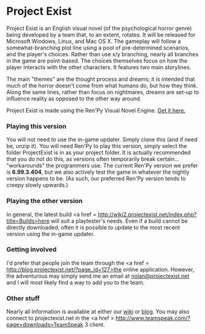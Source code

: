 Project Exist
=============

Project Exist is an English visual novel (of the psychological horror genre) being developed by a team that, to an extent, rotates. It will be released for Microsoft Windows, Linux, and Mac OS X. The gameplay will follow a somewhat-branching plot line using a pool of pre-determined scenarios, and the player's choices. Rather than use x/y branching, nearly all branches in the game are point-based. The choices themselves focus on how the player interacts with the other characters. It features two main storylines.

The main "themes" are the thought process and dreams; it is intended that much of the horror doesn't come from what humans do, but how they think. Along the same lines, rather than focus on nightmares, dreams are set-up to influence reality as opposed to the other way around.

Project Exist is made using the Ren'Py Visual Novel Engine. <a href = http://renpy.org/>Get it here.</a>

### Playing this version
You will not need to use the in-game updater. Simply clone this (and if need be, unzip it). You will need Ren'Py to play this version, simply select the folder ProjectExist is in as your project folder. It is actually recommended that you do not do this, as versions often temporarily break certain... "workarounds" the programmers use. The current Ren'Py version we prefer is <b>6.99.3.404</b>, but we also actively test the game in whatever the nightly version happens to be. (As such, our preferred Ren'Py version tends to creepy slowly upwards.)

### Playing the other version
In general, the latest build <a href = http://wiki2.projectexist.net/index.php?title=Builds>here</a> will suit a playtester's needs. Even if a build cannot be directly downloaded, often it is possible to update to the most recent version using the in-game updater.

### Getting involved
I'd prefer that people join the team through the <a href = http://blog.projectexist.net/?page_id=127>the online application</a>. However, the adventurous may simply send me an email at nolan@projectexist.net and I will most likely find a way to add you to the team.

### Other stuff
Nearly all information is available at either our <a href = http://wiki2.projectexist.net/>wiki</a> or <a href = http://blog.projectexist.net/>blog</a>. You may also connect to projectexist.net in the <a href = http://www.teamspeak.com/?page=downloads>TeamSpeak 3 client</a>.
